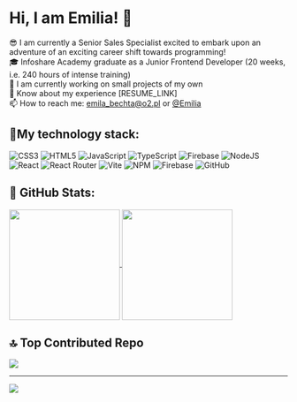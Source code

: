 # Hi, I am Emilia! 👋<br/>


😎 I am currently a Senior Sales Specialist excited to embark upon an adventure of an exciting career shift towards programming!<br/>
🎓 Infoshare Academy graduate as a Junior Frontend Developer (20 weeks, i.e. 240 hours of intense training)<br/>
🌱 I am currently working on small projects of my own<br/>
📄 Know about my experience [RESUME_LINK]<br/>
📫 How to reach me: emila_bechta@o2.pl or [@Emilia](https://www.linkedin.com/in/emilia-bechta-873712222/)<br/>

## 📎My technology stack:<br/>
![CSS3](https://img.shields.io/badge/css3-%231572B6.svg?style=for-the-badge&logo=css3&logoColor=white) ![HTML5](https://img.shields.io/badge/html5-%23E34F26.svg?style=for-the-badge&logo=html5&logoColor=white) ![JavaScript](https://img.shields.io/badge/javascript-%23323330.svg?style=for-the-badge&logo=javascript&logoColor=%23F7DF1E) ![TypeScript](https://img.shields.io/badge/typescript-%23007ACC.svg?style=for-the-badge&logo=typescript&logoColor=white) ![Firebase](https://img.shields.io/badge/firebase-%23039BE5.svg?style=for-the-badge&logo=firebase) ![NodeJS](https://img.shields.io/badge/node.js-6DA55F?style=for-the-badge&logo=node.js&logoColor=white) ![React](https://img.shields.io/badge/react-%2320232a.svg?style=for-the-badge&logo=react&logoColor=%2361DAFB) ![React Router](https://img.shields.io/badge/React_Router-CA4245?style=for-the-badge&logo=react-router&logoColor=white) ![Vite](https://img.shields.io/badge/vite-%23646CFF.svg?style=for-the-badge&logo=vite&logoColor=white) ![NPM](https://img.shields.io/badge/NPM-%23CB3837.svg?style=for-the-badge&logo=npm&logoColor=white) ![Firebase](https://img.shields.io/badge/firebase-a08021?style=for-the-badge&logo=firebase&logoColor=ffcd34) ![GitHub](https://img.shields.io/badge/github-%23121011.svg?style=for-the-badge&logo=github&logoColor=white)<br/>
## 🫡 GitHub Stats:<br/>

<a href="https://github.com/anuraghazra/github-readme-stats">
  <img height=200 align="center" src="https://github-readme-stats.vercel.app/api?username=emilia-bechta&show_icons=true&theme=transparent"/>
</a>
<a href="https://github.com/anuraghazra/convoychat">
  <img height=200 align="center" src="https://github-readme-stats.vercel.app/api/top-langs?username=emilia-bechta&layout=compact&theme=transparent&langs_count=8&card_width=320" />
</a><br/>

## 🔝 Top Contributed Repo<br/>
![](https://github-contributor-stats.vercel.app/api?username=emilia-bechta&limit=5&theme=transparent&combine_all_yearly_contributions=true)

---
[![](https://visitcount.itsvg.in/api?id=emilia-bechta&icon=0&color=0)](https://visitcount.itsvg.in)
